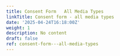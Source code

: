 ```yaml
---
title: Consent Form   All Media Types
linkTitle: Consent form - all media types
date: '2025-04-24T16:18:00Z'
weight: 1
description: No content
draft: false
ref: consent-form---all-media-types
---
```


